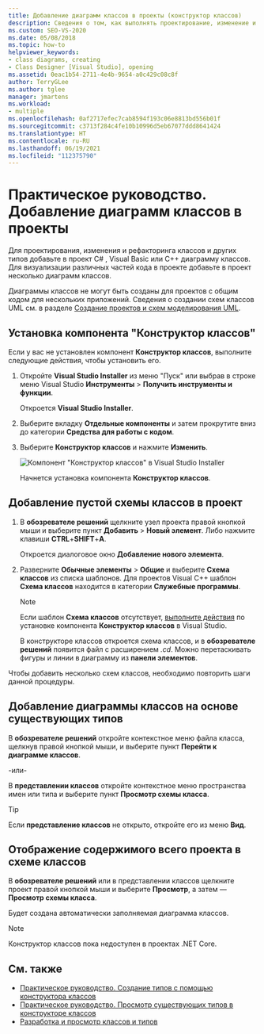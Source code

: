 ```yaml
---
title: Добавление диаграмм классов в проекты (конструктор классов)
description: Сведения о том, как выполнять проектирование, изменение и рефакторинг классов и других типов, а также как добавить диаграмму классов в проект C#, Visual Basic или C++.
ms.custom: SEO-VS-2020
ms.date: 05/08/2018
ms.topic: how-to
helpviewer_keywords:
- class diagrams, creating
- Class Designer [Visual Studio], opening
ms.assetid: 0eac1b54-2711-4e4b-9654-a0c429c08c8f
author: TerryGLee
ms.author: tglee
manager: jmartens
ms.workload:
- multiple
ms.openlocfilehash: 0af2717efec7cab8594f193c06e8813bd556b01f
ms.sourcegitcommit: c3713f284c4fe10b10996d5eb67077ddd8641424
ms.translationtype: HT
ms.contentlocale: ru-RU
ms.lasthandoff: 06/19/2021
ms.locfileid: "112375790"
---
```

# <a name="how-to-add-class-diagrams-to-projects"></a>Практическое руководство. Добавление диаграмм классов в проекты

Для проектирования, изменения и рефакторинга классов и других типов добавьте в проект C# , Visual Basic или C++ диаграмму классов. Для визуализации различных частей кода в проекте добавьте в проект несколько диаграмм классов.

Диаграммы классов не могут быть созданы для проектов с общим кодом для нескольких приложений. Сведения о создании схем классов UML см. в разделе [Создание проектов и схем моделирования UML](https://devblogs.microsoft.com/devops/uml-designers-have-been-removed-layer-designer-now-supports-live-architectural-analysis/).

## <a name="install-the-class-designer-component"></a>Установка компонента "Конструктор классов"

Если у вас не установлен компонент **Конструктор классов**, выполните следующие действия, чтобы установить его.

1. Откройте **Visual Studio Installer** из меню "Пуск" или выбрав в строке меню Visual Studio **Инструменты** > **Получить инструменты и функции**.

   Откроется **Visual Studio Installer**.

1. Выберите вкладку **Отдельные компоненты** и затем прокрутите вниз до категории **Средства для работы с кодом**.

1. Выберите **Конструктор классов** и нажмите **Изменить**.

   ![Компонент "Конструктор классов" в Visual Studio Installer](media/class-designer-component.png)

   Начнется установка компонента **Конструктор классов**.

## <a name="add-a-blank-class-diagram-to-a-project"></a>Добавление пустой схемы классов в проект

1. В **обозревателе решений** щелкните узел проекта правой кнопкой мыши и выберите пункт **Добавить** > **Новый элемент**. Либо нажмите клавиши **CTRL**+**SHIFT**+**A**.

   Откроется диалоговое окно **Добавление нового элемента**.

2. Разверните **Обычные элементы** > **Общие** и выберите **Схема классов** из списка шаблонов. Для проектов Visual C++ шаблон **Схема классов** находится в категории **Служебные программы**.

   > [!NOTE]
   > Если шаблон **Схема классов** отсутствует, [выполните действия](#install-the-class-designer-component) по установке компонента **Конструктор классов** в Visual Studio.

   В конструкторе классов откроется схема классов, и в **обозревателе решений** появится файл с расширением *.cd*. Можно перетаскивать фигуры и линии в диаграмму из **панели элементов**.

Чтобы добавить несколько схем классов, необходимо повторить шаги данной процедуры.

## <a name="add-a-class-diagram-based-on-existing-types"></a>Добавление диаграммы классов на основе существующих типов

В **обозревателе решений** откройте контекстное меню файла класса, щелкнув правой кнопкой мыши, и выберите пункт **Перейти к диаграмме классов**.

-или-

В **представлении классов** откройте контекстное меню пространства имен или типа и выберите пункт **Просмотр схемы класса**.

> [!TIP]
> Если **представление классов** не открыто, откройте его из меню **Вид**.

## <a name="to-display-the-contents-of-a-complete-project-in-a-class-diagram"></a>Отображение содержимого всего проекта в схеме классов

В **обозревателе решений** или в представлении классов щелкните проект правой кнопкой мыши и выберите **Просмотр**, а затем — **Просмотр схемы класса**.

Будет создана автоматически заполняемая диаграмма классов.

> [!NOTE]
> Конструктор классов пока недоступен в проектах .NET Core.

## <a name="see-also"></a>См. также

- [Практическое руководство. Создание типов с помощью конструктора классов](how-to-create-types.md)
- [Практическое руководство. Просмотр существующих типов в конструкторе классов](how-to-view-existing-types.md)
- [Разработка и просмотр классов и типов](designing-and-viewing-classes-and-types.md)
